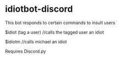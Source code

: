 # idiotbot-discord
This bot responds to certain commands to insult users

$idiot (tag a user) //calls the tagged user an idiot

$idiotm //calls michael an idiot

Requires Discord.py